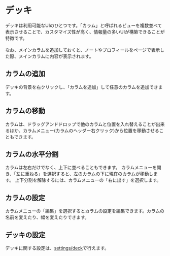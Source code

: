 # デッキ

デッキは利用可能なUIのひとつです。「カラム」と呼ばれるビューを複数並べて表示させることで、カスタマイズ性が高く、情報量の多いUIが構築できることが特徴です。\
\
なお、メインカラムを追加しておくと、ノートやプロフィールをページで表示した際、メインカラムに内容が表示されます。

## カラムの追加

デッキの背景を右クリックし、「カラムを追加」して任意のカラムを追加できます。

## カラムの移動

カラムは、ドラッグアンドドロップで他のカラムと位置を入れ替えることが出来るほか、カラムメニュー(カラムのヘッダー右クリック)から位置を移動させることもできます。

## カラムの水平分割

カラムは左右だけでなく、上下に並べることもできます。
カラムメニューを開き、「左に重ねる」を選択すると、左のカラムの下に現在のカラムが移動します。
上下分割を解除するには、カラムメニューの「右に出す」を選択します。

## カラムの設定

カラムメニューの「編集」を選択するとカラムの設定を編集できます。カラムの名前を変えたり、幅を変えたりできます。

## デッキの設定

デッキに関する設定は、[settings/deck](x-mi-web://settings/deck)で行えます。
